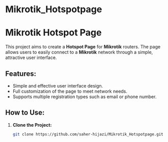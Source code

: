 # Mikrotik_Hotspotpage
# Mikrotik Hotspot Page

This project aims to create a **Hotspot Page** for **Mikrotik** routers. The page allows users to easily connect to a **Mikrotik** network through a simple, attractive user interface.

## Features:
- Simple and effective user interface design.
- Full customization of the page to meet network needs.
- Supports multiple registration types such as email or phone number.

## How to Use:

1. **Clone the Project:**
   ```bash
   git clone https://github.com/saher-hijazi/Mikrotik_Hotspotpage.git
